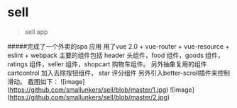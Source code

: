 # sell

> sell app

#####完成了一个外卖的spa 应用
用了vue 2.0 + vue-router + vue-resource + eslint + webpack
主要的组件包括 header 头组件，food 组件，goods 组件，ratings 组件，seller 组件，shopcart 购物车组件。
另外抽象复用的组件 cartcontrol 加入去除按钮组件， star 评分组件
另外引入better-scroll插件来控制滑动。
截图如下：
![image] (https://github.com/smallunkers/sell/blob/master/1.jpg)
![image] (https://github.com/smallunkers/sell/blob/master/2.jpg)